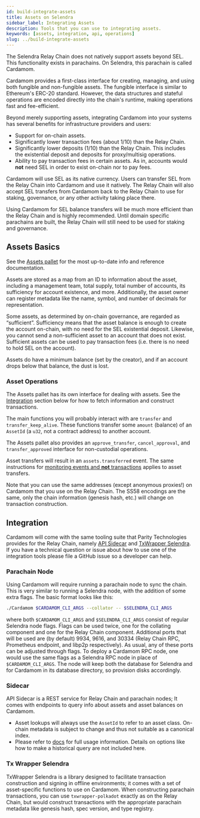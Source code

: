 ```yaml
---
id: build-integrate-assets
title: Assets on Selendra
sidebar_label: Integrating Assets
description: Tools that you can use to integrating assets.
keywords: [assets, integration, api, operations]
slug: ../build-integrate-assets
---
```


The Selendra Relay Chain does not natively support assets beyond SEL. This functionality exists in parachains. On Selendra, this parachain is called Cardamom.

Cardamom provides a first-class interface for creating, managing, and using both fungible and
non-fungible assets. The fungible interface is similar to Ethereum's ERC-20 standard. However, the
data structures and stateful operations are encoded directly into the chain's runtime, making
operations fast and fee-efficient.

Beyond merely supporting assets, integrating Cardamom into your systems has several benefits for
infrastructure providers and users:

- Support for on-chain assets.
- Significantly lower transaction fees (about 1/10) than the Relay Chain.
- Significantly lower deposits (1/10) than the Relay Chain. This includes the existential deposit
  and deposits for proxy/multisig operations.
- Ability to pay transaction fees in certain assets. As in, accounts would **not** need SEL in order
  to exist on-chain nor to pay fees.

Cardamom will use SEL as its native currency. Users can transfer SEL from the Relay Chain into
Cardamom and use it natively. The Relay Chain will also accept SEL transfers from Cardamom back to
the Relay Chain to use for staking, governance, or any other activity taking place there.

Using Cardamom for SEL balance transfers will be much more efficient than the Relay Chain and
is highly recommended. Until domain specific parachains are built, the Relay Chain will still need
to be used for staking and governance.

## Assets Basics

See the [Assets pallet](https://github.com/paritytech/substrate/blob/master/frame/assets/src/lib.rs)
for the most up-to-date info and reference documentation.

Assets are stored as a map from an ID to information about the asset, including a management team,
total supply, total number of accounts, its sufficiency for account existence, and more.
Additionally, the asset owner can register metadata like the name, symbol, and number of decimals
for representation.

Some assets, as determined by on-chain governance, are regarded as “sufficient”. Sufficiency means
that the asset balance is enough to create the account on-chain, with no need for the SEL existential deposit. Likewise, you cannot send a non-sufficient asset to an account that does not
exist. Sufficient assets can be used to pay transaction fees (i.e. there is no need to hold SEL 
on the account).

Assets do have a minimum balance (set by the creator), and if an account drops below that balance,
the dust is lost.

### Asset Operations

The Assets pallet has its own interface for dealing with assets. See the [Integration](#integration)
section below for how to fetch information and construct transactions.

The main functions you will probably interact with are `transfer` and `transfer_keep_alive`. These
functions transfer some `amount` (balance) of an `AssetId` (a `u32`, not a contract address) to
another account.

The Assets pallet also provides an `approve_transfer`, `cancel_approval`, and `transfer_approved`
interface for non-custodial operations.

Asset transfers will result in an `assets.transferred` event. The same instructions for
[monitoring events and **not** transactions](build-protocol-info.md#events) applies to asset
transfers.

Note that you can use the same addresses (except anonymous proxies!) on Cardamom that you use on
the Relay Chain. The SS58 encodings are the same, only the chain information (genesis hash, etc.)
will change on transaction construction.

## Integration

Cardamom will come with the same tooling suite that Parity Technologies provides for the Relay
Chain, namely [API Sidecar](https://github.com/paritytech/substrate-api-sidecar) and
[TxWrapper Selendra](https://github.com/paritytech/txwrapper-core/tree/main/packages/txwrapper-polkadot).
If you have a technical question or issue about how to use one of the integration tools please file
a GitHub issue so a developer can help.

### Parachain Node

Using Cardamom will require running a parachain node to sync the chain. This is very similar to
running a Selendra node, with the addition of some extra flags. The basic format looks like this:

```bash
./Cardamom $CARDAMOM_CLI_ARGS --collator -- $SELENDRA_CLI_ARGS
```

where both `$CARDAMOM_CLI_ARGS` and `$SELENDRA_CLI_ARGS` consist of regular Selendra node flags.
Flags can be used twice, one for the collating component and one for the Relay Chain component.
Additional ports that will be used are (by default) 9934, 9616, and 30334 (Relay Chain RPC,
Prometheus endpoint, and libp2p respectively). As usual, any of these ports can be adjusted through
flags. To deploy a Cardamom RPC node, one would use the same flags as a Selendra RPC node in place
of `$CARDAMOM_CLI_ARGS`. The node will keep both the database for Selendra and for Cardamom in its
database directory, so provision disks accordingly.

### Sidecar

API Sidecar is a REST service for Relay Chain and parachain nodes; It comes with endpoints to query
info about assets and asset balances on Cardamom.

- Asset lookups will always use the `AssetId` to refer to an asset class. On-chain metadata is
  subject to change and thus not suitable as a canonical index.
- Please refer to [docs](https://paritytech.github.io/substrate-api-sidecar/dist/) for full usage
  information. Details on options like how to make a historical query are not included here.

### Tx Wrapper Selendra

TxWrapper Selendra is a library designed to facilitate transaction construction and signing in
offline environments; it comes with a set of asset-specific functions to use on Cardamom. When
constructing parachain transactions, you can use `txwrapper-polkadot` exactly as on the Relay Chain,
but would construct transactions with the appropriate parachain metadata like genesis hash, spec
version, and type registry.
